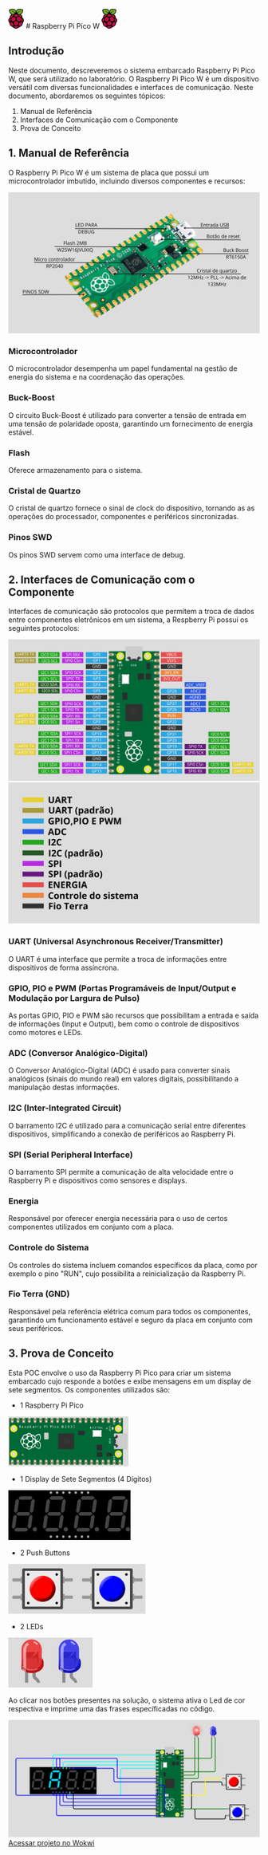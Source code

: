 <img src="img\rasplogo.png" height="40px"> # Raspberry Pi Pico W <img src="img\rasplogo.png" height="40px">

## Introdução

Neste documento, descreveremos o sistema embarcado Raspberry Pi Pico W, que será utilizado no laboratório. O Raspberry Pi Pico W é um dispositivo versátil com diversas funcionalidades e interfaces de comunicação. Neste documento, abordaremos os seguintes tópicos:

1. Manual de Referência
2. Interfaces de Comunicação com o Componente
3. Prova de Conceito

## 1. Manual de Referência

O Raspberry Pi Pico W é um sistema de placa que possui um microcontrolador imbutido, incluindo diversos componentes e recursos:

<img src="img\pase.png">

### Microcontrolador

O microcontrolador desempenha um papel fundamental na gestão de energia do sistema e na coordenação das operações.

### Buck-Boost

O circuito Buck-Boost é utilizado para converter a tensão de entrada em uma tensão de polaridade oposta, garantindo um fornecimento de energia estável.

### Flash

Oferece armazenamento para o sistema.

### Cristal de Quartzo

O cristal de quartzo fornece o sinal de clock do dispositivo, tornando as as operações do processador, componentes e periféricos sincronizadas.

### Pinos SWD

Os pinos SWD servem como uma interface de debug.

## 2. Interfaces de Comunicação com o Componente

Interfaces de comunicação são protocolos que permitem a troca de dados entre componentes eletrônicos em um sistema, a Respberry Pi possui os seguintes protocolos:

<img src="img\portas.png">
<img src="img\legenda.png">

### UART (Universal Asynchronous Receiver/Transmitter)

O UART é uma interface que permite a troca de informações entre dispositivos de forma assíncrona.

### GPIO, PIO e PWM (Portas Programáveis de Input/Output e Modulação por Largura de Pulso)

As portas GPIO, PIO e PWM são recursos que possibilitam a entrada e saída de informações (Input e Output), bem como o controle de dispositivos como motores e LEDs.

### ADC (Conversor Analógico-Digital)

O Conversor Analógico-Digital (ADC) é usado para converter sinais analógicos (sinais do mundo real) em valores digitais, possibilitando a manipulação destas informações.

### I2C (Inter-Integrated Circuit)

O barramento I2C é utilizado para a comunicação serial entre diferentes dispositivos, simplificando a conexão de periféricos ao Raspberry Pi.

### SPI (Serial Peripheral Interface)

O barramento SPI permite a comunicação de alta velocidade entre o Raspberry Pi e dispositivos como sensores e displays.

### Energia

Responsável por oferecer energia necessária para o uso de certos componentes utilizados em conjunto com a placa.

### Controle do Sistema

Os controles do sistema incluem comandos específicos da placa, como por exemplo o pino "RUN", cujo possibilita a reinicialização da Raspberry Pi.

### Fio Terra (GND)

Responsável pela referência elétrica comum para todos os componentes, garantindo um funcionamento estável e seguro da placa em conjunto com seus periféricos.

## 3. Prova de Conceito

Esta POC envolve o uso da Raspberry Pi Pico para criar um sistema embarcado cujo responde a botões e exibe mensagens em um display de sete segmentos. Os componentes utilizados são:

- 1 Raspberry Pi Pico
<img src="img\raspberry.png" height="100" rotate="90">

- 1 Display de Sete Segmentos (4 Dígitos)
<img src="img\asdfe.png" height="100">

- 2 Push Buttons
<img src="img\btnss.png" height="100">

- 2 LEDs
<img src="img\leds.png" height="100">

Ao clicar nos botões presentes na solução, o sistema ativa o Led de cor respectiva e imprime uma das frases específicadas no código.

<img src="img\project raspberry.png">
<a href="https://wokwi.com/projects/379421348555692033">Acessar projeto no Wokwi</a>